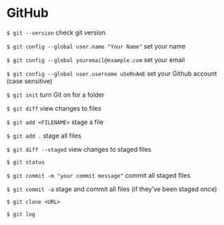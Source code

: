# GitHub

`$ git --version` check git version

`$ git config --global user.name "Your Name"` set your name 

`$ git config --global youremail@example.com` set your email 

`$ git config --global user.username uSeRnAmE` set your Github account (case sensitive)

`$ git init` 
turn Git on for a folder 

`$ git diff` view changes to files

`$ git add <FILENAME>` stage a file

`$ git add .` stage all files

`$ git diff --staged` view changes to staged files

`$ git status`

`$ git commit -m "your commit message"` commit all staged files

`$ git commit -a` stage and commit all files (if they've been staged once)

`$ git clone <URL>`

`$ git log`





